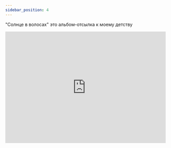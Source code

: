 ```yaml
---
sidebar_position: 4
---
```

"Солнце в волосах" это альбом-отсылка к моему детству

<iframe src="https://open.spotify.com/embed/album/7oKDWq0j0yjuYQP7n8yTPH?utm_source=generator" width="100%" height="352" frameBorder="0" allowfullscreen="" allow="autoplay; clipboard-write; encrypted-media; fullscreen; picture-in-picture" loading="lazy"></iframe>
